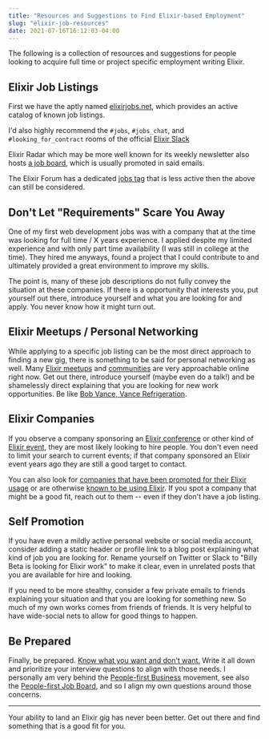 ```yaml
---
title: "Resources and Suggestions to Find Elixir-based Employment"
slug: "elixir-job-resources"
date: 2021-07-16T16:12:03-04:00
---
```


The following is a collection of resources and suggestions for people looking to acquire full time or project specific employment writing Elixir.

## Elixir Job Listings

First we have the aptly named [elixirjobs.net](https://elixirjobs.net/), which provides an active catalog of known job listings. 

I'd also highly recommend the `#jobs`, `#jobs_chat`, and `#looking_for_contract` rooms of the official [Elixir Slack](https://join.slack.com/t/elixir-lang/shared_invite/zt-eivteker-k_nArD59XHjjN_r8qeH6dw)

Elixir Radar which may be more well known for its weekly newsletter also hosts [a job board](https://elixir-radar.com/jobs), which is usually promoted in said emails.

The Elixir Forum has a dedicated [jobs tag](https://elixirforum.com/c/community/elixir-jobs/16) that is less active then the above can still be considered.

## Don't Let "Requirements" Scare You Away

One of my first web development jobs was with a company that at the time was looking for full time / X years experience. I applied despite my limited experience and with only part time availability (I was still in college at the time). They hired me anyways, found a project that I could contribute to and ultimately provided a great environment to improve my skills. 

The point is, many of these job descriptions do not fully convey the situation at these companies. If there is a opportunity that interests you, put yourself out there, introduce yourself and what you are looking for and apply. You never know how it might turn out.

## Elixir Meetups / Personal Networking

While applying to a specific job listing can be the most direct approach to finding a new gig, there is something to be said for personal networking as well. Many [Elixir meetups](https://www.meetup.com/topics/elixir/) and [communities](https://github.com/elixir-lang/elixir/wiki) are very approachable online right now. Get out there, introduce yourself (maybe even do a talk!) and be shamelessly direct explaining that you are looking for new work opportunities. Be like [Bob Vance, Vance Refrigeration](https://www.youtube.com/watch?v=z0-W4Sozr4I).

## Elixir Companies 

If you observe a company sponsoring an [Elixir conference](https://github.com/elixir-lang/elixir/wiki/Conferences) or other kind of [Elixir event](https://erlef.org/events/), they are most likely looking to hire people. You don't even need to limit your search to current events; if that company sponsored an Elixir event years ago they are still a good target to contact. 

You can also look for [companies that have been promoted for their Elixir usage](https://elixir-lang.org/cases.html) or are otherwise [known to be using Elixir](https://elixir-companies.com/en). If you spot a company that might be a good fit, reach out to them -- even if they don't have a job listing.

## Self Promotion 

If you have even a mildly active personal website or social media account, consider adding a static header or profile link to a blog post explaining what kind of job you are looking for. Rename yourself on Twitter or Slack to "Billy Beta is looking for Elixir work" to make it clear, even in unrelated posts that you are available for hire and looking.

If you need to be more stealthy, consider a few private emails to friends explaining your situation and that you are looking for something new. So much of my own works comes from friends of friends. It is very helpful to have wide-social nets to allow for good things to happen.

## Be Prepared

Finally, be prepared. [Know what you want and don't want.](https://thewebivore.com/mnam-a-method-for-defining-your-next-role/) Write it all down and prioritize your interview questions to align with those needs. I personally am very behind the [People-first Business](https://wildbit.com/people-first/business) movement, see also the [People-first Job Board](https://peoplefirstjobs.com/), and so I align my own questions around those concerns.

---

Your ability to land an Elixir gig has never been better. Get out there and find something that is a good fit for you. 
